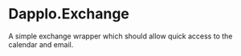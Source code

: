 # Dapplo.Exchange
A simple exchange wrapper which should allow quick access to the calendar and email.
